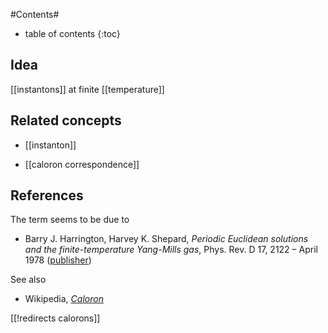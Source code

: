 
#Contents#
* table of contents
{:toc}

## Idea

[[instantons]] at finite [[temperature]]

## Related concepts

* [[instanton]]

* [[caloron correspondence]]

## References

The term seems to be due to

* Barry J. Harrington, Harvey K. Shepard, _Periodic Euclidean solutions and the finite-temperature Yang-Mills gas_, Phys. Rev. D 17, 2122 – April 1978 ([publisher](http://journals.aps.org/prd/abstract/10.1103/PhysRevD.17.2122))

See also

* Wikipedia, _[Caloron](https://en.wikipedia.org/wiki/Caloron)_

[[!redirects calorons]]